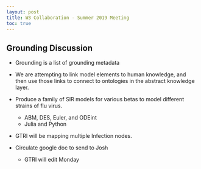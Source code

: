 ```yaml
---
layout: post
title: W3 Collaboration - Summer 2019 Meeting
toc: true
---
```


## Grounding Discussion
* Grounding is a list of grounding metadata
* We are attempting to link model elements to human knowledge, and then use those links to connect to ontologies in the abstract knowledge layer.

* Produce a family of SIR models for various betas to model different strains of flu virus.
  * ABM, DES, Euler, and ODEint
  * Julia and Python
* GTRI will be mapping multiple Infection nodes.

* Circulate google doc to send to Josh
  * GTRI will edit Monday
